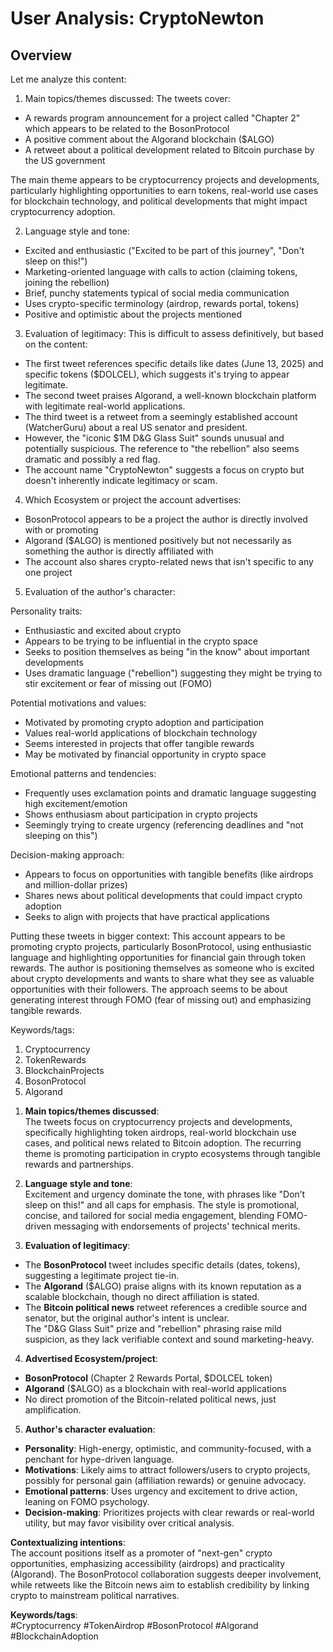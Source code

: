 # User Analysis: CryptoNewton

## Overview

<think>
Let me analyze this content:

1. Main topics/themes discussed:
The tweets cover:
- A rewards program announcement for a project called "Chapter 2" which appears to be related to the BosonProtocol
- A positive comment about the Algorand blockchain ($ALGO)
- A retweet about a political development related to Bitcoin purchase by the US government

The main theme appears to be cryptocurrency projects and developments, particularly highlighting opportunities to earn tokens, real-world use cases for blockchain technology, and political developments that might impact cryptocurrency adoption.

2. Language style and tone:
- Excited and enthusiastic ("Excited to be part of this journey", "Don't sleep on this!")
- Marketing-oriented language with calls to action (claiming tokens, joining the rebellion)
- Brief, punchy statements typical of social media communication
- Uses crypto-specific terminology (airdrop, rewards portal, tokens)
- Positive and optimistic about the projects mentioned

3. Evaluation of legitimacy:
This is difficult to assess definitively, but based on the content:
- The first tweet references specific details like dates (June 13, 2025) and specific tokens ($DOLCEL), which suggests it's trying to appear legitimate.
- The second tweet praises Algorand, a well-known blockchain platform with legitimate real-world applications.
- The third tweet is a retweet from a seemingly established account (WatcherGuru) about a real US senator and president.
- However, the "iconic $1M D&G Glass Suit" sounds unusual and potentially suspicious. The reference to "the rebellion" also seems dramatic and possibly a red flag.
- The account name "CryptoNewton" suggests a focus on crypto but doesn't inherently indicate legitimacy or scam.

4. Which Ecosystem or project the account advertises:
- BosonProtocol appears to be a project the author is directly involved with or promoting
- Algorand ($ALGO) is mentioned positively but not necessarily as something the author is directly affiliated with
- The account also shares crypto-related news that isn't specific to any one project

5. Evaluation of the author's character:

Personality traits:
- Enthusiastic and excited about crypto
- Appears to be trying to be influential in the crypto space
- Seeks to position themselves as being "in the know" about important developments
- Uses dramatic language ("rebellion") suggesting they might be trying to stir excitement or fear of missing out (FOMO)

Potential motivations and values:
- Motivated by promoting crypto adoption and participation
- Values real-world applications of blockchain technology
- Seems interested in projects that offer tangible rewards
- May be motivated by financial opportunity in crypto space

Emotional patterns and tendencies:
- Frequently uses exclamation points and dramatic language suggesting high excitement/emotion
- Shows enthusiasm about participation in crypto projects
- Seemingly trying to create urgency (referencing deadlines and "not sleeping on this")

Decision-making approach:
- Appears to focus on opportunities with tangible benefits (like airdrops and million-dollar prizes)
- Shares news about political developments that could impact crypto adoption
- Seeks to align with projects that have practical applications

Putting these tweets in bigger context:
This account appears to be promoting crypto projects, particularly BosonProtocol, using enthusiastic language and highlighting opportunities for financial gain through token rewards. The author is positioning themselves as someone who is excited about crypto developments and wants to share what they see as valuable opportunities with their followers. The approach seems to be about generating interest through FOMO (fear of missing out) and emphasizing tangible rewards.

Keywords/tags:
1. Cryptocurrency
2. TokenRewards
3. BlockchainProjects
4. BosonProtocol
5. Algorand
</think>

1. **Main topics/themes discussed**:  
The tweets focus on cryptocurrency projects and developments, specifically highlighting token airdrops, real-world blockchain use cases, and political news related to Bitcoin adoption. The recurring theme is promoting participation in crypto ecosystems through tangible rewards and partnerships.

2. **Language style and tone**:  
Excitement and urgency dominate the tone, with phrases like "Don’t sleep on this!" and all caps for emphasis. The style is promotional, concise, and tailored for social media engagement, blending FOMO-driven messaging with endorsements of projects' technical merits.

3. **Evaluation of legitimacy**:  
- The **BosonProtocol** tweet includes specific details (dates, tokens), suggesting a legitimate project tie-in.  
- The **Algorand** ($ALGO) praise aligns with its known reputation as a scalable blockchain, though no direct affiliation is stated.  
- The **Bitcoin political news** retweet references a credible source and senator, but the original author's intent is unclear.  
The "D&G Glass Suit" prize and "rebellion" phrasing raise mild suspicion, as they lack verifiable context and sound marketing-heavy.

4. **Advertised Ecosystem/project**:  
- **BosonProtocol** (Chapter 2 Rewards Portal, $DOLCEL token)  
- **Algorand** ($ALGO) as a blockchain with real-world applications  
- No direct promotion of the Bitcoin-related political news, just amplification.

5. **Author's character evaluation**:  
- **Personality**: High-energy, optimistic, and community-focused, with a penchant for hype-driven language.  
- **Motivations**: Likely aims to attract followers/users to crypto projects, possibly for personal gain (affiliation rewards) or genuine advocacy.  
- **Emotional patterns**: Uses urgency and excitement to drive action, leaning on FOMO psychology.  
- **Decision-making**: Prioritizes projects with clear rewards or real-world utility, but may favor visibility over critical analysis.

**Contextualizing intentions**:  
The account positions itself as a promoter of "next-gen" crypto opportunities, emphasizing accessibility (airdrops) and practicality (Algorand). The BosonProtocol collaboration suggests deeper involvement, while retweets like the Bitcoin news aim to establish credibility by linking crypto to mainstream political narratives.  

**Keywords/tags**:  
#Cryptocurrency #TokenAirdrop #BosonProtocol #Algorand #BlockchainAdoption